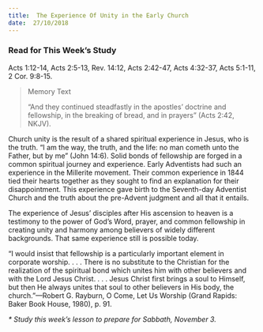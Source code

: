```yaml
---
title:  The Experience Of Unity in the Early Church
date:  27/10/2018
---
```


### Read for This Week’s Study
Acts 1:12-14, Acts 2:5-13, Rev. 14:12, Acts 2:42-47, Acts 4:32-37, Acts 5:1-11, 2 Cor. 9:8-15.

> <p>Memory Text</p>
> “And they continued steadfastly in the apostles’ doctrine and fellowship, in the breaking of bread, and in prayers” (Acts 2:42, NKJV).

Church unity is the result of a shared spiritual experience in Jesus, who is the truth. “I am the way, the truth, and the life: no man cometh unto the Father, but by me” (John 14:6). Solid bonds of fellowship are forged in a common spiritual journey and experience. Early Adventists had such an experience in the Millerite movement. Their common experience in 1844 tied their hearts together as they sought to find an explanation for their disappointment. This experience gave birth to the Seventh-day Adventist Church and the truth about the pre-Advent judgment and all that it entails.

The experience of Jesus’ disciples after His ascension to heaven is a testimony to the power of God’s Word, prayer, and common fellowship in creating unity and harmony among believers of widely different backgrounds. That same experience still is possible today.

“I would insist that fellowship is a particularly important element in corporate worship. . . . There is no substitute to the Christian for the realization of the spiritual bond which unites him with other believers and with the Lord Jesus Christ. . . . Jesus Christ first brings a soul to Himself, but then He always unites that soul to other believers in His body, the church.”—Robert G. Rayburn, O Come, Let Us Worship (Grand Rapids: Baker Book House, 1980), p. 91.

_* Study this week’s lesson to prepare for Sabbath, November 3._